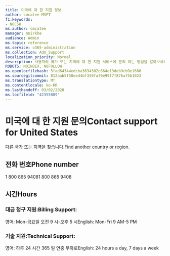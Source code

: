 ```yaml
---
title: 미국에 대 한 지원 정보
author: cmcatee-MSFT
f1.keywords:
- NOCSH
ms.author: cmcatee
manager: mnirkhe
audience: Admin
ms.topic: reference
ms.service: o365-administration
ms.collection: Adm_Support
localization_priority: Normal
description: 사용자의 국가 또는 지역에 대 한 지원 서비스에 문의 하는 방법을 알아보세요.
ROBOTS: NOINDEX, NOFOLLOW
ms.openlocfilehash: 5fad64344edcba3634302c664e13deb9cb9e1680
ms.sourcegitcommit: 812aab5f58eed4bf359faf0e99f7f876af5b1023
ms.translationtype: MT
ms.contentlocale: ko-KR
ms.lasthandoff: 03/02/2020
ms.locfileid: "42355809"
---
```

# <a name="contact-support-for-united-states"></a><span data-ttu-id="43ebd-103">미국에 대 한 지원 문의</span><span class="sxs-lookup"><span data-stu-id="43ebd-103">Contact support for United States</span></span>

<span data-ttu-id="43ebd-104">[다른 국가 또는 지역을 찾습니다](../contact-support-for-business-products.md).</span><span class="sxs-lookup"><span data-stu-id="43ebd-104">[Find another country or region](../contact-support-for-business-products.md).</span></span>

## <a name="phone-number"></a><span data-ttu-id="43ebd-105">전화 번호</span><span class="sxs-lookup"><span data-stu-id="43ebd-105">Phone number</span></span>
<span data-ttu-id="43ebd-106">1 800 865 9408</span><span class="sxs-lookup"><span data-stu-id="43ebd-106">1 800 865 9408</span></span>

## <a name="hours"></a><span data-ttu-id="43ebd-107">시간</span><span class="sxs-lookup"><span data-stu-id="43ebd-107">Hours</span></span>
### <a name="billing-support"></a><span data-ttu-id="43ebd-108">대금 청구 지원:</span><span class="sxs-lookup"><span data-stu-id="43ebd-108">Billing Support:</span></span>

<span data-ttu-id="43ebd-109">영어: Mon-금요일 오전 9 시-오후 5 시</span><span class="sxs-lookup"><span data-stu-id="43ebd-109">English: Mon-Fri 9 AM-5 PM</span></span>

### <a name="technical-support"></a><span data-ttu-id="43ebd-110">기술 지원:</span><span class="sxs-lookup"><span data-stu-id="43ebd-110">Technical Support:</span></span>

<span data-ttu-id="43ebd-111">영어: 하루 24 시간 365 일 연중 무휴로</span><span class="sxs-lookup"><span data-stu-id="43ebd-111">English: 24 hours a day, 7 days a week</span></span>
